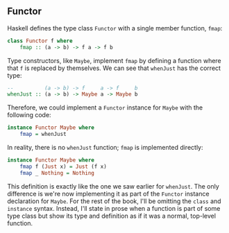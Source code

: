 ## Functor

Haskell defines the type class `Functor` with a single member function, `fmap`:

```haskell
class Functor f where
    fmap :: (a -> b) -> f a -> f b
```

Type constructors, like `Maybe`, implement `fmap` by defining a function where
that `f` is replaced by themselves. We can see that `whenJust` has the correct
type:

```haskell
--          (a -> b) -> f     a -> f     b
whenJust :: (a -> b) -> Maybe a -> Maybe b
```

Therefore, we could implement a `Functor` instance for `Maybe` with the
following code:

```haskell
instance Functor Maybe where
    fmap = whenJust
```

In reality, there is no `whenJust` function; `fmap` is implemented directly:

```haskell
instance Functor Maybe where
    fmap f (Just x) = Just (f x)
    fmap _ Nothing = Nothing
```

This definition is exactly like the one we saw earlier for `whenJust`. The only
difference is we're now implementing it as part of the `Functor` instance
declaration for `Maybe`. For the rest of the book, I'll be omitting the `class`
and `instance` syntax. Instead, I'll state in prose when a function is part of
some type class but show its type and definition as if it was a normal,
top-level function.

